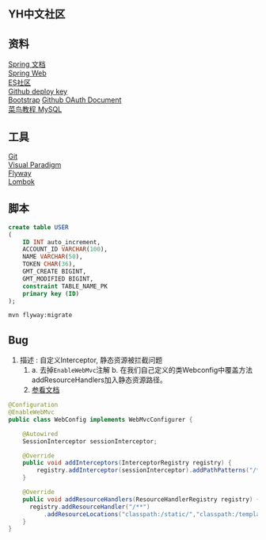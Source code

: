 ## YH中文社区

## 资料
[Spring 文档](https://spring.io/guides)   
[Spring Web](https://spring.io/guides/gs/serving-web-content/)  
[ES社区](https://elasticsearch.cn/)     
[Github deploy key](https://docs.github.com/en/developers/overview/managing-deploy-keys#deploy-keys)   
[Bootstrap](https://v3.bootcss.com/getting-started/) 
[Github OAuth Document](https://docs.github.com/en/developers/apps/building-oauth-apps)        
[菜鸟教程 MySQL](https://www.runoob.com/mysql/mysql-drop-database.html)


## 工具
[Git](https://git-scm.com/)    
[Visual Paradigm](https://www.visual-paradigm.com/cn/)  
[Flyway](https://flywaydb.org/getstarted/firststeps/maven#creating-the-first-migration)     
[Lombok](https://projectlombok.org/)    

## 脚本
```sql
create table USER
(
	ID INT auto_increment,
	ACCOUNT_ID VARCHAR(100),
	NAME VARCHAR(50),
	TOKEN CHAR(36),
	GMT_CREATE BIGINT,
	GMT_MODIFIED BIGINT,
	constraint TABLE_NAME_PK
	primary key (ID)
);
```
```bash
mvn flyway:migrate
```

## Bug

1. 描述 : 自定义Interceptor, 静态资源被拦截问题
   1. a. 去掉`EnableWebMvc`注解 
      b. 在我们自己定义的类Webconfig中覆盖方法addResourceHandlers加入静态资源路径。
   2. [参看文档](https://www.jianshu.com/p/2ce1c7097da4)

```java
@Configuration
@EnableWebMvc
public class WebConfig implements WebMvcConfigurer {

    @Autowired
    SessionInterceptor sessionInterceptor;

    @Override
    public void addInterceptors(InterceptorRegistry registry) {
        registry.addInterceptor(sessionInterceptor).addPathPatterns("/**");
    }

    @Override
    public void addResourceHandlers(ResourceHandlerRegistry registry) {
      registry.addResourceHandler("/**")
          .addResourceLocations("classpath:/static/","classpath:/templates/");
    }
}
```


